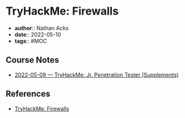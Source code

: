 # TryHackMe: Firewalls

* **author**:: Nathan Acks  
* **date**:: 2022-05-10  
* **tags**:: #MOC

## Course Notes

* [2022-05-09 — TryHackMe: Jr. Penetration Tester (Supplements)](../log/2022-05-09-tryhackme-jr-penetration-tester-supplements.md)

## References

* [TryHackMe: Firewalls](https://tryhackme.com/room/redteamfirewalls)
